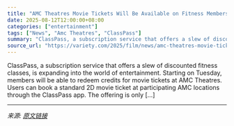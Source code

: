 ```yaml
---
title: "AMC Theatres Movie Tickets Will Be Available on Fitness Membership Program ClassPass"
date: 2025-08-12T12:00:00+08:00
categories: ["entertainment"]
tags: ["News", "Amc Theatres", "ClassPass"]
summary: "ClassPass, a subscription service that offers a slew of discounted fitness classes, is expanding into the world of entertainment. Starting on Tuesday, members will be able to redeem credits for movie "
source_url: "https://variety.com/2025/film/news/amc-theatres-movie-tickets-classpass-1236486739/"
---
```


ClassPass, a subscription service that offers a slew of discounted fitness classes, is expanding into the world of entertainment. Starting on Tuesday, members will be able to redeem credits for movie tickets at AMC Theatres. Users can book a standard 2D movie ticket at participating AMC locations through the ClassPass app. The offering is only [&#8230;]

---

*来源: [原文链接](https://variety.com/2025/film/news/amc-theatres-movie-tickets-classpass-1236486739/)*
